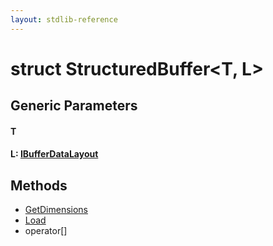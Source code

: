 ```yaml
---
layout: stdlib-reference
---
```


# struct StructuredBuffer\<T, L\>

## Generic Parameters

#### T
#### L: [IBufferDataLayout](/stdlib-reference/interfaces/IBufferDataLayout/index)

## Methods

* [GetDimensions](/stdlib-reference/types/StructuredBuffer/GetDimensions)
* [Load](/stdlib-reference/types/StructuredBuffer/Load)
* operator\[\]

